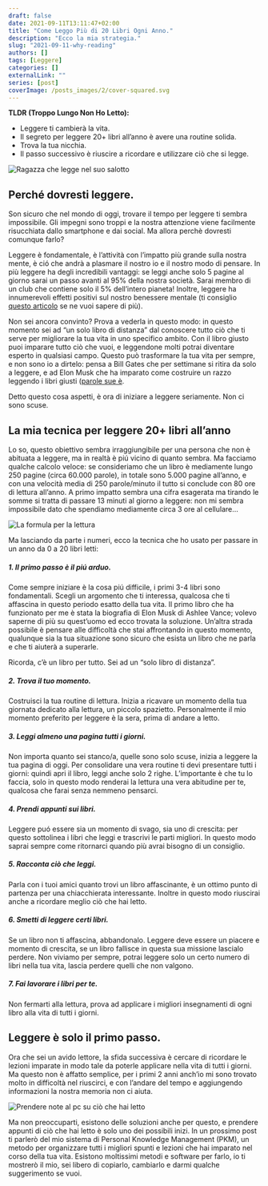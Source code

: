 ```yaml
---
draft: false
date: 2021-09-11T13:11:47+02:00
title: "Come Leggo Più di 20 Libri Ogni Anno."
description: "Ecco la mia strategia."
slug: "2021-09-11-why-reading"
authors: []
tags: [Leggere]
categories: []
externalLink: ""
series: [post]
coverImage: /posts_images/2/cover-squared.svg
---
```


**TLDR (Troppo Lungo Non Ho Letto):**
- Leggere ti cambierà la vita.
- Il segreto per leggere 20+ libri all’anno è avere una routine solida. 
- Trova la tua nicchia. 
- Il passo successivo è riuscire a ricordare e utilizzare ciò che si legge.

![Ragazza che legge nel suo salotto](/posts_images/2/reading-time.svg)


## Perché dovresti leggere.

Son sicuro che nel mondo di oggi, trovare il tempo per leggere ti sembra impossibile. Gli impegni sono troppi e la nostra attenzione viene facilmente risucchiata dallo smartphone e dai social. Ma allora perchè dovresti comunque farlo? 

Leggere è fondamentale, è l’attività con l’impatto più grande sulla nostra mente, è ció che andrà a plasmare il nostro io e il nostro modo di pensare.
In più leggere ha degli incredibili vantaggi: se leggi anche solo 5 pagine al giorno sarai un passo avanti al 95% della nostra società. Sarai membro di un club che contiene solo il 5% dell’intero pianeta! 
Inoltre, leggere ha innumerevoli effetti positivi sul nostro benessere mentale (ti consiglio [questo articolo](https://comfyliving.net/reading-statistics/#interesting-facts-about-reading-and-mental-health) se ne vuoi sapere di più). 

Non sei ancora convinto? Prova a vederla in questo modo: in questo momento sei ad “un solo libro di distanza” dal conoscere tutto ciò che ti serve per migliorare la tua vita in uno specifico ambito. Con il libro giusto puoi imparare tutto ciò che vuoi, e leggendone molti potrai diventare esperto in qualsiasi campo. Questo può trasformare la tua vita per sempre, e non sono io a dirtelo: pensa a Bill Gates che per settimane si ritira da solo a leggere, e ad Elon Musk che ha imparato come costruire un razzo leggendo i libri giusti ([parole sue è](https://www.inc.com/marissa-levin/reading-habits-of-the-most-successful-leaders-that.html).

Detto questo cosa aspetti, è ora di iniziare a leggere seriamente. Non ci sono scuse.


## La mia tecnica per leggere 20+ libri all’anno

Lo so, questo obiettivo sembra irraggiungibile per una persona che non è abituata a leggere, ma in realtà è piú vicino di quanto sembra. 
Ma facciamo qualche calcolo veloce: se consideriamo che un libro è mediamente lungo 250 pagine (circa 60.000 parole), in totale sono 5.000 pagine all’anno, e con una velocità media di 250 parole/minuto il tutto si conclude con 80 ore di lettura all’anno. 
A primo impatto sembra una cifra esagerata ma tirando le somme si tratta di passare 13 minuti al giorno a leggere: non mi sembra impossibile dato che spendiamo mediamente circa 3 ore al cellulare…

![La formula per la lettura](/posts_images/2/reading-formula.svg)

Ma lasciando da parte i numeri, ecco la tecnica che ho usato per passare in un anno da 0 a 20 libri letti:

##### 1. Il primo passo è il piú arduo. 
Come sempre iniziare è la cosa piú difficile, i primi 3-4 libri sono fondamentali. Scegli un argomento che ti interessa, qualcosa che ti affascina in questo periodo esatto della tua vita. Il primo libro che ha funzionato per me è stata la biografia di Elon Musk di Ashlee Vance; volevo saperne di più su quest’uomo ed ecco trovata la soluzione.
Un’altra strada possibile è pensare alle difficoltà che stai affrontando in questo momento, qualunque sia la tua situazione sono sicuro che esista un libro che ne parla e che ti aiuterà a superarle.

Ricorda, c’è un libro per tutto. Sei ad un “solo libro di distanza”.

##### 2. Trova il tuo momento.
Costruisci la tua routine di lettura. Inizia a ricavare un momento della tua giornata dedicato alla lettura, un piccolo spazietto. Personalmente il mio momento preferito per leggere è la sera, prima di andare a letto. 

##### 3. Leggi almeno una pagina tutti i giorni.
Non importa quanto sei stanco/a, quelle sono solo scuse, inizia a leggere la tua pagina di oggi. Per consolidare una vera routine ti devi presentare tutti i giorni: quindi apri il libro, leggi anche solo 2 righe. L’importante è che tu lo faccia, solo in questo modo renderai la lettura una vera abitudine per te, qualcosa che farai senza nemmeno pensarci.

##### 4. Prendi appunti sui libri.
Leggere puó essere sia un momento di svago, sia uno di crescita: per questo sottolinea i libri che leggi e trascrivi le parti migliori. In questo modo saprai sempre come ritornarci quando più avrai bisogno di un consiglio.

##### 5. Racconta ciò che leggi. 
Parla con i tuoi amici quanto trovi un libro affascinante, è un ottimo punto di partenza per una chiacchierata interessante. Inoltre in questo modo riuscirai anche a ricordare meglio ciò che hai letto. 

##### 6. Smetti di leggere certi libri. 
Se un libro non ti affascina, abbandonalo. Leggere deve essere un piacere e momento di crescita, se un libro fallisce in questa sua missione lascialo perdere. Non viviamo per sempre, potrai leggere solo un certo numero di libri nella tua vita, lascia perdere quelli che non valgono. 

##### 7. Fai lavorare i libri per te.
Non fermarti alla lettura, prova ad applicare i migliori insegnamenti di ogni libro alla vita di tutti i giorni. 


## Leggere è solo il primo passo. 

Ora che sei un avido lettore, la sfida successiva è cercare di ricordare le lezioni imparate in modo tale da poterle applicare nella vita di tutti i giorni. Ma questo non è affatto semplice, per i primi 2 anni anch’io mi sono trovato molto in difficoltà nel riuscirci, e con l’andare del tempo e aggiungendo informazioni la nostra memoria non ci aiuta. 

![Prendere note al pc su ciò che hai letto](/posts_images/2/take-notes.svg)

Ma non preoccuparti, esistono delle soluzioni anche per questo, e prendere appunti di ciò che hai letto è solo uno dei possibili inizi. In un prossimo post ti parlerò del mio sistema di Personal Knowledge Management (PKM), un metodo per organizzare tutti i migliori spunti e lezioni che hai imparato nel corso della tua vita. Esistono moltissimi metodi e software per farlo, io ti mostrerò il mio, sei libero di copiarlo, cambiarlo e darmi qualche suggerimento se vuoi.
